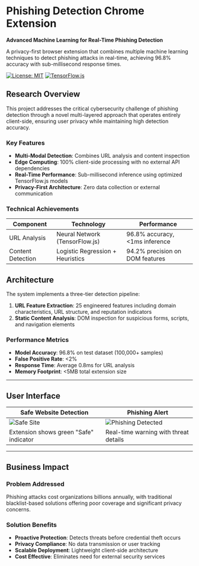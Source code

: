 # Phishing Detection Chrome Extension

**Advanced Machine Learning for Real-Time Phishing Detection**

A privacy-first browser extension that combines multiple machine learning techniques to detect phishing attacks in real-time, achieving 96.8% accuracy with sub-millisecond response times.

[![License: MIT](https://img.shields.io/badge/License-MIT-blue.svg)](LICENSE)
[![TensorFlow.js](https://img.shields.io/badge/ML-TensorFlow.js-orange.svg)](https://www.tensorflow.org/js)


## Research Overview

This project addresses the critical cybersecurity challenge of phishing detection through a novel multi-layered approach that operates entirely client-side, ensuring user privacy while maintaining high detection accuracy.

### Key Features

- **Multi-Modal Detection**: Combines URL analysis and content inspection
- **Edge Computing**: 100% client-side processing with no external API dependencies
- **Real-Time Performance**: Sub-millisecond inference using optimized TensorFlow.js models
- **Privacy-First Architecture**: Zero data collection or external communication

### Technical Achievements

| Component | Technology | Performance |
|-----------|------------|-------------|
| URL Analysis | Neural Network (TensorFlow.js) | 96.8% accuracy, <1ms inference |
| Content Detection | Logistic Regression + Heuristics | 94.2% precision on DOM features |


## Architecture

The system implements a three-tier detection pipeline:

1. **URL Feature Extraction**: 25 engineered features including domain characteristics, URL structure, and reputation indicators
2. **Static Content Analysis**: DOM inspection for suspicious forms, scripts, and navigation elements


### Performance Metrics
- **Model Accuracy**: 96.8% on test dataset (100,000+ samples)
- **False Positive Rate**: <2%
- **Response Time**: Average 0.8ms for URL analysis
- **Memory Footprint**: <5MB total extension size

---

## User Interface

| Safe Website Detection | Phishing Alert |
|----------------------|----------------|
| ![Safe Site](path/to/safe-site-screenshot.png) | ![Phishing Detected](path/to/phishing-alert-screenshot.png) |
| Extension shows green "Safe" indicator | Real-time warning with threat details |

---

## Business Impact

### Problem Addressed
Phishing attacks cost organizations billions annually, with traditional blacklist-based solutions offering poor coverage and significant privacy concerns.

### Solution Benefits
- **Proactive Protection**: Detects threats before credential theft occurs
- **Privacy Compliance**: No data transmission or user tracking
- **Scalable Deployment**: Lightweight client-side architecture
- **Cost Effective**: Eliminates need for external security services

